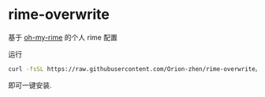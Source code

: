 # rime-overwrite

基于 [oh-my-rime](https://github.com/Mintimate/oh-my-rime) 的个人 rime 配置

运行

```bash
curl -fsSL https://raw.githubusercontent.com/Orion-zhen/rime-overwrite/refs/heads/main/install.sh | bash
```

即可一键安装.
